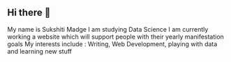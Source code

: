 ## Hi there 👋

My name is Sukshiti Madge
I am studying Data Science
I am currently working a website which will support people with their yearly manifestation goals
My interests include : Writing, Web Development, playing with data and learning new stuff

